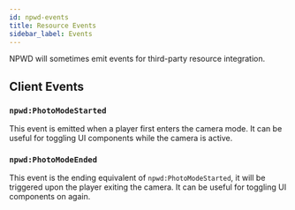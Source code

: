 ```yaml
---
id: npwd-events
title: Resource Events
sidebar_label: Events
---
```


NPWD will sometimes emit events for third-party resource integration.

## Client Events

### `npwd:PhotoModeStarted`

This event is emitted when a player first enters the camera mode. It can be useful for toggling UI components while the
camera is active.

### `npwd:PhotoModeEnded`

This event is the ending equivalent of `npwd:PhotoModeStarted`, it will be triggered upon the player exiting the camera. 
It can be useful for toggling UI components on again.

